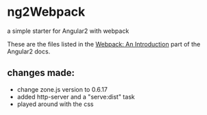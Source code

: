 # ng2Webpack
a simple starter for Angular2 with webpack


These are the files listed in the
[Webpack: An Introduction](https://angular.io/docs/ts/latest/guide/webpack.html) part of the Angular2 docs.

## changes made:
- change zone.js version to 0.6.17 
- added http-server and a "serve:dist" task
- played around with the css
